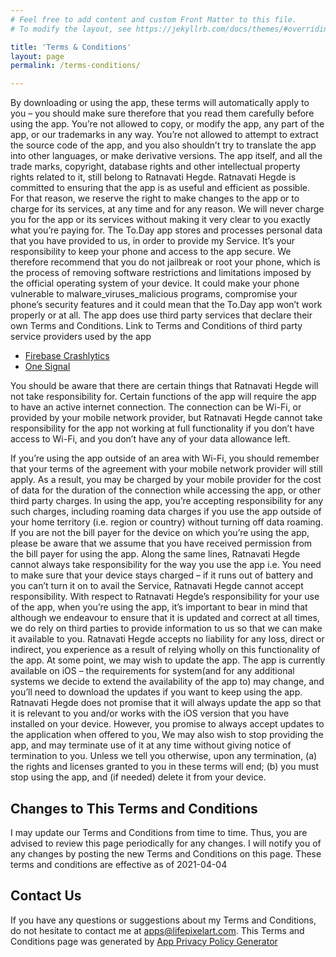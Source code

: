 ```yaml
---
# Feel free to add content and custom Front Matter to this file.
# To modify the layout, see https://jekyllrb.com/docs/themes/#overriding-theme-defaults

title: 'Terms & Conditions'
layout: page
permalink: /terms-conditions/

---
```


By downloading or using the app, these terms will automatically apply to you – you should make sure therefore that you read them carefully before using the app. You’re not allowed to copy, or modify the app, any part of the app, or our trademarks in any way. You’re not allowed to attempt to extract the source code of the app, and you also shouldn’t try to translate the app into other languages, or make derivative versions. The app itself, and all the trade marks, copyright, database rights and other intellectual property rights related to it, still belong to Ratnavati Hegde.
Ratnavati Hegde is committed to ensuring that the app is as useful and efficient as possible. For that reason, we reserve the right to make changes to the app or to charge for its services, at any time and for any reason. We will never charge you for the app or its services without making it very clear to you exactly what you’re paying for.
The To.Day app stores and processes personal data that you have provided to us, in order to provide my Service. It’s your responsibility to keep your phone and access to the app secure. We therefore recommend that you do not jailbreak or root your phone, which is the process of removing software restrictions and limitations imposed by the official operating system of your device. It could make your phone vulnerable to malware_viruses_malicious programs, compromise your phone’s security features and it could mean that the To.Day app won’t work properly or at all.
The app does use third party services that declare their own Terms and Conditions.
Link to Terms and Conditions of third party service providers used by the app
*  [Firebase Crashlytics](https://firebase.google.com/terms/crashlytics) 
*  [One Signal](https://onesignal.com/tos) 

You should be aware that there are certain things that Ratnavati Hegde will not take responsibility for. Certain functions of the app will require the app to have an active internet connection. The connection can be Wi-Fi, or provided by your mobile network provider, but Ratnavati Hegde cannot take responsibility for the app not working at full functionality if you don’t have access to Wi-Fi, and you don’t have any of your data allowance left.

If you’re using the app outside of an area with Wi-Fi, you should remember that your terms of the agreement with your mobile network provider will still apply. As a result, you may be charged by your mobile provider for the cost of data for the duration of the connection while accessing the app, or other third party charges. In using the app, you’re accepting responsibility for any such charges, including roaming data charges if you use the app outside of your home territory (i.e. region or country) without turning off data roaming. If you are not the bill payer for the device on which you’re using the app, please be aware that we assume that you have received permission from the bill payer for using the app.
Along the same lines, Ratnavati Hegde cannot always take responsibility for the way you use the app i.e. You need to make sure that your device stays charged – if it runs out of battery and you can’t turn it on to avail the Service, Ratnavati Hegde cannot accept responsibility.
With respect to Ratnavati Hegde’s responsibility for your use of the app, when you’re using the app, it’s important to bear in mind that although we endeavour to ensure that it is updated and correct at all times, we do rely on third parties to provide information to us so that we can make it available to you. Ratnavati Hegde accepts no liability for any loss, direct or indirect, you experience as a result of relying wholly on this functionality of the app.
At some point, we may wish to update the app. The app is currently available on iOS – the requirements for system(and for any additional systems we decide to extend the availability of the app to) may change, and you’ll need to download the updates if you want to keep using the app. Ratnavati Hegde does not promise that it will always update the app so that it is relevant to you and/or works with the iOS version that you have installed on your device. However, you promise to always accept updates to the application when offered to you, We may also wish to stop providing the app, and may terminate use of it at any time without giving notice of termination to you. Unless we tell you otherwise, upon any termination, (a) the rights and licenses granted to you in these terms will end; (b) you must stop using the app, and (if needed) delete it from your device.

## Changes to This Terms and Conditions
I may update our Terms and Conditions from time to time. Thus, you are advised to review this page periodically for any changes. I will notify you of any changes by posting the new Terms and Conditions on this page.
These terms and conditions are effective as of 2021-04-04

## Contact Us
If you have any questions or suggestions about my Terms and Conditions, do not hesitate to contact me at apps@lifepixelart.com.
This Terms and Conditions page was generated by  [App Privacy Policy Generator](https://app-privacy-policy-generator.nisrulz.com/) 